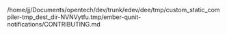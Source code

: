 /home/jj/Documents/opentech/dev/trunk/edev/dee/tmp/custom_static_compiler-tmp_dest_dir-NVNVytfu.tmp/ember-qunit-notifications/CONTRIBUTING.md